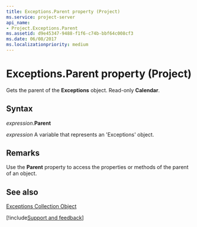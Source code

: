 ```yaml
---
title: Exceptions.Parent property (Project)
ms.service: project-server
api_name:
- Project.Exceptions.Parent
ms.assetid: d9e45347-9488-f1f6-c74b-bbf64c008cf3
ms.date: 06/08/2017
ms.localizationpriority: medium
---
```



# Exceptions.Parent property (Project)

Gets the parent of the **Exceptions** object. Read-only **Calendar**.


## Syntax

_expression_.**Parent**

_expression_ A variable that represents an 'Exceptions' object.


## Remarks

Use the **Parent** property to access the properties or methods of the parent of an object.


## See also


[Exceptions Collection Object](Project.exceptions.md)

[!include[Support and feedback](~/includes/feedback-boilerplate.md)]